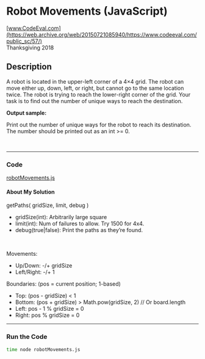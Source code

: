 # Robot Movements (JavaScript)<br />
[www.CodeEval.com](https://web.archive.org/web/20150721085940/https://www.codeeval.com/public_sc/57/)<br />
Thanksgiving 2018

## Description

A robot is located in the upper-left corner of a 4×4 grid. The robot can move either up, down, left, or right, but cannot go to the same location twice. The robot is trying to reach the lower-right corner of the grid. Your task is to find out the number of unique ways to reach the destination.

**Output sample:**

Print out the number of unique ways for the robot to reach its destination. The number should be printed out as an int >= 0. 

<br />

---
### Code

[robotMovements.js](https://github.com/wrightben/codeeval/blob/master/code/robotMovements.js)

#### About My Solution

getPaths( gridSize, limit, debug )
		
* gridSize(int): Arbitrarily large square
* limit(int): Num of failures to allow. Try 1500 for 4x4.
* debug(true|false): Print the paths as they’re found.

<br />

Movements:

* Up/Down: 	-/+ gridSize
* Left/Right:	-/+ 1

Boundaries: (pos = current position; 1-based)

* Top:		(pos - gridSize) < 1
* Bottom:	(pos + gridSize) > Math.pow(gridSize, 2) // Or board.length
* Left:		pos - 1 % gridSize = 0
* Right:	pos % gridSize = 0


---
### Run the Code
```sh
time node robotMovements.js
```